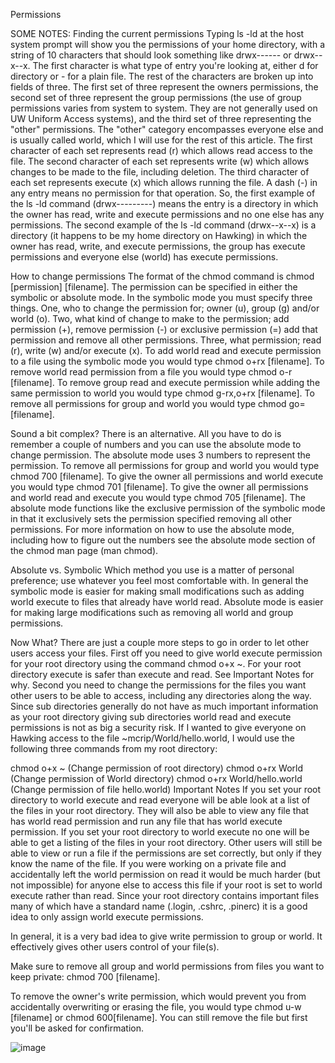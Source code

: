Permissions

SOME NOTES:
Finding the current permissions
Typing ls -ld at the host system prompt will show you the permissions of your home directory, with a string of 10 characters that should look something like drwx------ or drwx--x--x. The first character is what type of entry you're looking at, either d for directory or - for a plain file. The rest of the characters are broken up into fields of three. The first set of three represent the owners permissions, the second set of three represent the group permissions (the use of group permissions varies from system to system. They are not generally used on UW Uniform Access systems), and the third set of three representing the "other" permissions. The "other" category encompasses everyone else and is usually called world, which I will use for the rest of this article. The first character of each set represents read (r) which allows read access to the file. The second character of each set represents write (w) which allows changes to be made to the file, including deletion. The third character of each set represents execute (x) which allows running the file. A dash (-) in any entry means no permission for that operation. So, the first example of the ls -ld command (drwx---------) means the entry is a directory in which the owner has read, write and execute permissions and no one else has any permissions. The second example of the ls -ld command (drwx--x--x) is a directory (it happens to be my home directory on Hawking) in which the owner has read, write, and execute permissions, the group has execute permissions and everyone else (world) has execute permissions.

How to change permissions
The format of the chmod command is chmod [permission] [filename]. The permission can be specified in either the symbolic or absolute mode. In the symbolic mode you must specify three things. One, who to change the permission for; owner (u), group (g) and/or world (o). Two, what kind of change to make to the permission; add permission (+), remove permission (-) or exclusive permission (=) add that permission and remove all other permissions. Three, what permission; read (r), write (w) and/or execute (x). To add world read and execute permission to a file using the symbolic mode you would type chmod o+rx [filename]. To remove world read permission from a file you would type chmod o-r [filename]. To remove group read and execute permission while adding the same permission to world you would type chmod g-rx,o+rx [filename]. To remove all permissions for group and world you would type chmod go= [filename].

Sound a bit complex? There is an alternative. All you have to do is remember a couple of numbers and you can use the absolute mode to change permission. The absolute mode uses 3 numbers to represent the permission. To remove all permissions for group and world you would type chmod 700 [filename]. To give the owner all permissions and world execute you would type chmod 701 [filename]. To give the owner all permissions and world read and execute you would type chmod 705 [filename]. The absolute mode functions like the exclusive permission of the symbolic mode in that it exclusively sets the permission specified removing all other permissions. For more information on how to use the absolute mode, including how to figure out the numbers see the absolute mode section of the chmod man page (man chmod).

Absolute vs. Symbolic
Which method you use is a matter of personal preference; use whatever you feel most comfortable with. In general the symbolic mode is easier for making small modifications such as adding world execute to files that already have world read. Absolute mode is easier for making large modifications such as removing all world and group permissions.

Now What?
There are just a couple more steps to go in order to let other users access your files. First off you need to give world execute permission for your root directory using the command chmod o+x ~. For your root directory execute is safer than execute and read. See Important Notes for why. Second you need to change the permissions for the files you want other users to be able to access, including any directories along the way. Since sub directories generally do not have as much important information as your root directory giving sub directories world read and execute permissions is not as big a security risk. If I wanted to give everyone on Hawking access to the file ~mcrip/World/hello.world, I would use the following three commands from my root directory:

chmod o+x ~                   (Change permission of root directory)
chmod o+rx World              (Change permission of World directory)
chmod o+rx World/hello.world  (Change permission of file hello.world)
Important Notes
If you set your root directory to world execute and read everyone will be able look at a list of the files in your root directory. They will also be able to view any file that has world read permission and run any file that has world execute permission. If you set your root directory to world execute no one will be able to get a listing of the files in your root directory. Other users will still be able to view or run a file if the permissions are set correctly, but only if they know the name of the file. If you were working on a private file and accidentally left the world permission on read it would be much harder (but not impossible) for anyone else to access this file if your root is set to world execute rather than read. Since your root directory contains important files many of which have a standard name (.login, .cshrc, .pinerc) it is a good idea to only assign world execute permissions.

In general, it is a very bad idea to give write permission to group or world. It effectively gives other users control of your file(s).

Make sure to remove all group and world permissions from files you want to keep private: chmod 700 [filename].

To remove the owner's write permission, which would prevent you from accidentally overwriting or erasing the file, you would type chmod u-w [filename] or chmod 600[filename]. You can still remove the file but first you'll be asked for confirmation.

![image](https://github.com/Alex-Gichau/alx-system_engineering-devops/assets/52883664/34eb8b55-07a9-4158-985e-ef6b7c3fd9a1)


